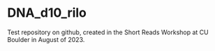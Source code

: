 # DNA_d10_rilo
Test repository on github, created in the Short Reads Workshop at CU Boulder in August of 2023.
